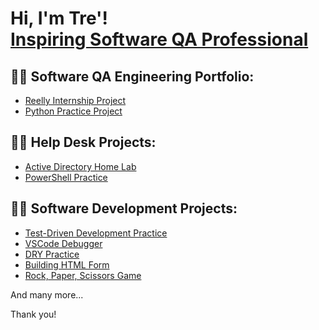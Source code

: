 <h1>Hi, I'm Tre'! <br/><a href="https://github.com/trebman95">Inspiring Software QA Professional</a> </h1>

<h2>👨‍💻 Software QA Engineering Portfolio:</h2>

  - [Reelly Internship Project](https://github.com/trebman95/ActiveDirectoryLab)
  - [Python Practice Project](https://github.com/trebman95/Intro-to-Python)

    
<h2>👨‍💻 Help Desk Projects:</h2>

  - [Active Directory Home Lab](https://github.com/trebman95/ActiveDirectoryLab)
  - [PowerShell Practice](https://github.com/trebman95/PowerShellPractice)


 <h2>👨‍💻 Software Development Projects:</h2>
  
  - [Test-Driven Development Practice](https://github.com/trebman95/TDD-Style-Project/tree/part-time)
  - [VSCode Debugger](https://github.com/trebman95/VSCODE-Debug)
  - [DRY Practice](https://github.com/trebman95/DRY-practice)
  - [Building HTML Form](https://github.com/trebman95/building-html-forms)
  - [Rock, Paper, Scissors Game](https://github.com/trebman95/Rock-Paper-Scissors)

And many more...

Thank you!

<!--
**trebman95/trebman95** is a ✨ _special_ ✨ repository because its `README.md` (this file) appears on your GitHub profile.
-->
